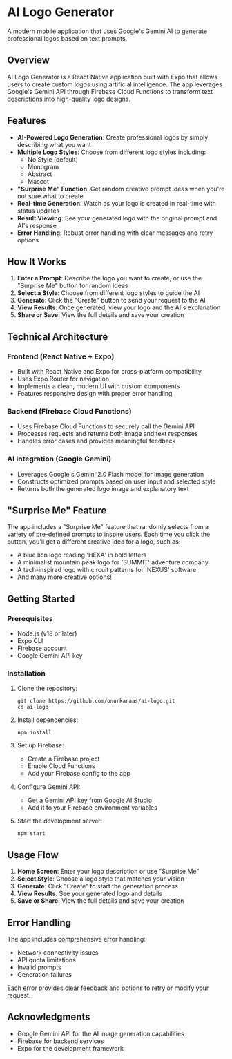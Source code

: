 # AI Logo Generator

A modern mobile application that uses Google's Gemini AI to generate professional logos based on text prompts.

## Overview

AI Logo Generator is a React Native application built with Expo that allows users to create custom logos using artificial intelligence. The app leverages Google's Gemini API through Firebase Cloud Functions to transform text descriptions into high-quality logo designs.

## Features

- **AI-Powered Logo Generation**: Create professional logos by simply describing what you want
- **Multiple Logo Styles**: Choose from different logo styles including:
  - No Style (default)
  - Monogram
  - Abstract
  - Mascot
- **"Surprise Me" Function**: Get random creative prompt ideas when you're not sure what to create
- **Real-time Generation**: Watch as your logo is created in real-time with status updates
- **Result Viewing**: See your generated logo with the original prompt and AI's response
- **Error Handling**: Robust error handling with clear messages and retry options

## How It Works

1. **Enter a Prompt**: Describe the logo you want to create, or use the "Surprise Me" button for random ideas
2. **Select a Style**: Choose from different logo styles to guide the AI
3. **Generate**: Click the "Create" button to send your request to the AI
4. **View Results**: Once generated, view your logo and the AI's explanation
5. **Share or Save**: View the full details and save your creation

## Technical Architecture

### Frontend (React Native + Expo)

- Built with React Native and Expo for cross-platform compatibility
- Uses Expo Router for navigation
- Implements a clean, modern UI with custom components
- Features responsive design with proper error handling

### Backend (Firebase Cloud Functions)

- Uses Firebase Cloud Functions to securely call the Gemini API
- Processes requests and returns both image and text responses
- Handles error cases and provides meaningful feedback

### AI Integration (Google Gemini)

- Leverages Google's Gemini 2.0 Flash model for image generation
- Constructs optimized prompts based on user input and selected style
- Returns both the generated logo image and explanatory text

## "Surprise Me" Feature

The app includes a "Surprise Me" feature that randomly selects from a variety of pre-defined prompts to inspire users. Each time you click the button, you'll get a different creative idea for a logo, such as:

- A blue lion logo reading 'HEXA' in bold letters
- A minimalist mountain peak logo for 'SUMMIT' adventure company
- A tech-inspired logo with circuit patterns for 'NEXUS' software
- And many more creative options!

## Getting Started

### Prerequisites

- Node.js (v18 or later)
- Expo CLI
- Firebase account
- Google Gemini API key

### Installation

1. Clone the repository:

   ```
   git clone https://github.com/onurkaraas/ai-logo.git
   cd ai-logo
   ```

2. Install dependencies:

   ```
   npm install
   ```

3. Set up Firebase:

   - Create a Firebase project
   - Enable Cloud Functions
   - Add your Firebase config to the app

4. Configure Gemini API:

   - Get a Gemini API key from Google AI Studio
   - Add it to your Firebase environment variables

5. Start the development server:
   ```
   npm start
   ```

## Usage Flow

1. **Home Screen**: Enter your logo description or use "Surprise Me"
2. **Select Style**: Choose a logo style that matches your vision
3. **Generate**: Click "Create" to start the generation process
4. **View Results**: See your generated logo and details
5. **Save or Share**: View the full details and save your creation

## Error Handling

The app includes comprehensive error handling:

- Network connectivity issues
- API quota limitations
- Invalid prompts
- Generation failures

Each error provides clear feedback and options to retry or modify your request.

## Acknowledgments

- Google Gemini API for the AI image generation capabilities
- Firebase for backend services
- Expo for the development framework

